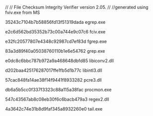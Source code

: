 //
// File Checksum Integrity Verifier version 2.05.
//
//generated using fviv.exe from MS 

35243c7104b7b58856fd13f51319dada egrep.exe

e2c6d562bd35352b73c00a744e9c07c6 fciv.exe

e32fc20577807e4348c92987cd7ef83d fgrep.exe

83a3d89f40a05038760110b1e6e54762 grep.exe

e0dc8c6bbc787b972a9a468648dbfd85 libiconv2.dll

d202baa425176287017ffe1fb5d1b77c libintl3.dll

57cac848fa14ae38f14f9441f8933282 pcre3.dll

db6a5b5cc0f337f3323c88a115a38fac procmon.exe

547c43567ab8c08eb30f6c6bacb479a3 regex2.dll

4a3642c74e31b8d9faf345a8932260e0 tail.exe
